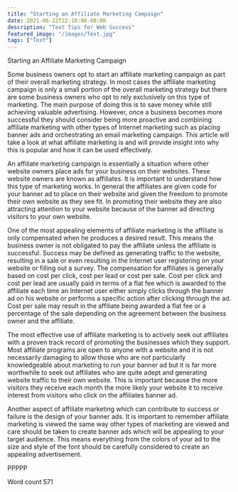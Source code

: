 ```yaml
---
title: "Starting an Affiliate Marketing Campaign"
date: 2021-06-22T22:10:08-08:00
description: "Text Tips for Web Success"
featured_image: "/images/Text.jpg"
tags: ["Text"]
---
```


Starting an Affiliate Marketing Campaign

Some business owners opt to start an affiliate marketing campaign as part of their overall marketing strategy. In most cases the affiliate marketing campaign is only a small portion of the overall marketing strategy but there are some business owners who opt to rely exclusively on this type of marketing. The main purpose of doing this is to save money while still achieving valuable advertising. However, once a business becomes more successful they should consider being more proactive and combining affiliate marketing with other types of Internet marketing such as placing banner ads and orchestrating an email marketing campaign. This article will take a look at what affiliate marketing is and will provide insight into why this is popular and how it can be used effectively. 

An affiliate marketing campaign is essentially a situation where other website owners place ads for your business on their websites. These website owners are known as affiliates. It is important to understand how this type of marketing works. In general the affiliates are given code for your banner ad to place on their website and given the freedom to promote their own website as they see fit. In promoting their website they are also attracting attention to your website because of the banner ad directing visitors to your own website. 

One of the most appealing elements of affiliate marketing is the affiliate is only compensated when he produces a desired result. This means the business owner is not obligated to pay the affiliate unless the affiliate is successful. Success may be defined as generating traffic to the website, resulting in a sale or even resulting in the Internet user registering on your website or filling out a survey. The compensation for affiliates is generally based on cost per click, cost per lead or cost per sale. Cost per click and cost per lead are usually paid in terms of a flat fee which is awarded to the affiliate each time an Internet user either simply clicks through the banner ad on his website or performs a specific action after clicking through the ad. Cost per sale may result in the affiliate being awarded a flat fee or a percentage of the sale depending on the agreement between the business owner and the affiliate. 

The most effective use of affiliate marketing is to actively seek out affiliates with a proven track record of promoting the businesses which they support. Most affiliate programs are open to anyone with a website and it is not necessarily damaging to allow those who are not particularly knowledgeable about marketing to run your banner ad but it is far more worthwhile to seek out affiliates who are quite adept and generating website traffic to their own website. This is important because the more visitors they receive each month the more likely your website it to receive interest from visitors who click on the affiliates banner ad.

Another aspect of affiliate marketing which can contribute to success or failure is the design of your banner ads. It is important to remember affiliate marketing is viewed the same way other types of marketing are viewed and care should be taken to create banner ads which will be appealing to your target audience. This means everything from the colors of your ad to the size and style of the font should be carefully considered to create an appealing advertisement.

PPPPP

Word count 571

